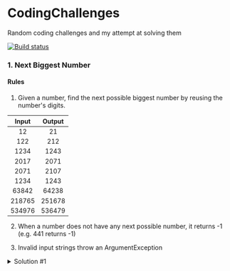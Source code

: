 # CodingChallenges

Random coding challenges and my attempt at solving them

[![Build status](https://ci.appveyor.com/api/projects/status/dx85ge3cycwcjj7l?svg=true)](https://ci.appveyor.com/project/stamoun/codingchallenges)

### 1. Next Biggest Number

#### Rules

1. Given a number, find the next possible biggest number by reusing the number's digits.

| Input         | Output        |
|:-------------:|:-------------:|
| 12            | 21            |
| 122           | 212           |
| 1234          | 1243          |
| 2017          | 2071          |
| 2071          | 2107          |
| 1234          | 1243          |
| 63842         | 64238         |
| 218765        | 251678        |
| 534976        | 536479        |

2. When a number does not have any next possible number, it returns -1 (e.g. 441 returns -1)

3. Invalid input strings throw an ArgumentException

<details><summary>Solution #1</summary>
<p>

#### Insert, Shift, Sort

1. Start at the lowest value (lowDigit)
    * 53497**6**
2. Iterate through the upper digits (highDigit)
3. If lowDigit > highDigit, insert lowDigit at highDigit index 
    * 53**4**976 becomes 53**6**497
4. Take the lowermost part before the swap and sort them in ascending order
    * 536**479**

![Solution 1](./Solutions/NextBiggestNumber1.gif "Solution 1")
</p>
</details>
